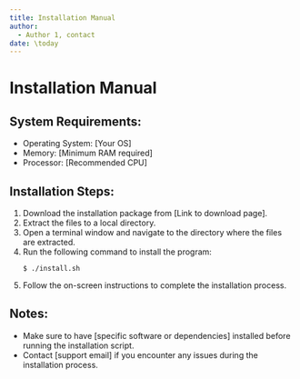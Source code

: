 ```yaml
---
title: Installation Manual
author:
  - Author 1, contact
date: \today
---
```


# Installation Manual

## System Requirements:
- Operating System: [Your OS]
- Memory: [Minimum RAM required]
- Processor: [Recommended CPU]

## Installation Steps:
1. Download the installation package from [Link to download page].
2. Extract the files to a local directory.
3. Open a terminal window and navigate to the directory where the files are extracted.
4. Run the following command to install the program:
    ```
    $ ./install.sh
    ```
5. Follow the on-screen instructions to complete the installation process.

## Notes:
- Make sure to have [specific software or dependencies] installed before running the installation script.
- Contact [support email] if you encounter any issues during the installation process.
